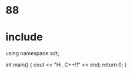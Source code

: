 # 88

# include <iostream>
using namespace sdt;

int main() {
  cout << "Hi, C++!!" << end;
  return 0;
}

